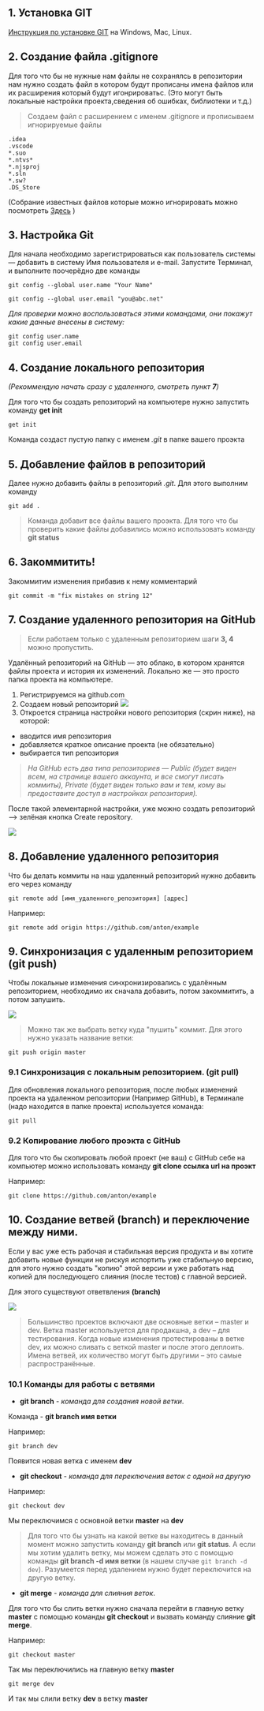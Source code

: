## 1. Установка GIT

[Инструкция по установке GIT](https://git-scm.com/download/)
на Windows, Mac, Linux.

## 2. Создание файла .gitignore

Для того что бы не нужные нам файлы не сохранялсь в репозитории нам нужно создать файл в котором будут прописаны имена файлов или их расширения который будут игонрироватьс. (Это могут быть локальные настройки проекта,сведения об ошибках, библиотеки и т.д.)

> Создаем файл с расширением с именем .gitignore и прописываем игнорируемые файлы 
````
.idea
.vscode
*.suo
*.ntvs*
*.njsproj
*.sln
*.sw?
.DS_Store
````
(Собрание известных файлов которые можно игнорировать можно посмотреть [Здесь](https://github.com/github/gitignore) )


## 3. Настройка Git

Для начала необходимо зарегистрироваться как пользователь системы — добавить в систему Имя пользователя и e-mail. Запустите Терминал, и выполните поочерёдно две команды
````
git config --global user.name "Your Name" 

git config --global user.email "you@abc.net"
````
*Для проверки можно воспользоваться этими командами, они покажут какие данные внесены в систему:*
````
git config user.name
git config user.email
````
## 4. Создание локального репозитория

*(Рекоммендую начать сразу с удаленного, смотреть пункт **7**)*

Для того что бы создать репозиторий на компьютере нужно запустить команду **get init**

````
get init
````
Команда создаст пустую папку с именем *.git* в папке вашего проэкта

##  5. Добавление файлов в репозиторий

Далее нужно добавить файлы в репозиторий *.git*. Для этого выполним команду 

````
git add .
````
> Команда добавит все файлы вашего проэкта. Для того что бы проверить какие файлы добавились можно использовать команду **git status**

## 6. Закоммитить!

Закоммитим изменения прибавив к нему комментарий 

````
git commit -m "fix mistakes on string 12"
````

## 7. Создание удаленного репозитория на GitHub

> Если работаем только с удаленным репозиторием шаги **3, 4** можно пропустить.

Удалённый репозиторий на GitHub — это облако, в котором хранятся файлы проекта и история их изменений. Локально же — это просто папка проекта на компьютере.

1. Регистрируемся на github.com
2. Создаем новый репозиторий
![](assets/1_HpP_d_5eA-1u6ZKw6LZUkw.png)
3. Откроется страница настройки нового репозитория (скрин ниже), на которой:
- вводится имя репозитория
- добавляется краткое описание проекта (не обязательно)
- выбирается тип репозитория
>*На GitHub есть два типа репозиториев — Public (будет виден всем, на странице вашего аккаунта, и все смогут писать коммиты), Private (будет виден только вам и тем, кому вы предоставите доступ в настройках репозитория).*

После такой элементарной настройки, уже можно создать репозиторий ⟶ зелёная кнопка Create repository.

![](assets/1_CmA2TLjEve-t69WZr7lYwg.png)

## 8. Добавление удаленного репозитория

Что бы делать коммиты на наш удаленный репозиторий нужно добавить его через команду 
```
git remote add [имя_удаленного_репозитория] [адрес]
````
Например:

````
git remote add origin https://github.com/anton/example
````

## 9. Синхронизация с удаленным репозиторием (git push)

Чтобы локальные изменения синхронизировались с удалённым репозиторием, необходимо их сначала добавить, потом закоммитить, а потом запушить.


![](assets/1_VRuytNn4kClyck66kQQOGA.jpeg)

> Можно так же выбрать ветку куда "пушить" коммит. Для этого нужно указать название ветки: 
````
git push origin master
`````

### 9.1 Синхронизация с локальным репозиторием. (git pull)

Для обновления локального репозитория, после любых изменений проекта на удаленном репозитории (Например GitHub), в Терминале (надо находится в папке проекта) используется команда:

````
git pull
````
### 9.2 Копирование любого проэкта с GitHub

Для того что бы скопировать любой проект (не ваш) с GitHub себе на компьютер можно использовать команду **git clone ссылка url на проэкт**

Например:
````
git clone https://github.com/anton/example
````

## 10. Создание ветвей (branch) и переключение между ними.

Если у вас уже есть рабочая и стабильная версия продукта и вы хотите добавить новые функции не рискуя испортить уже стабильную версию, для этого нужно создать "копию" этой версии и уже работать над копией для последующего слияния (после тестов) с главной версией. 

Для этого существуют ответвления **(branch)**

![](assets/simplified-git-flow.png)

> Большинство проектов включают две основные ветки – master и dev. Ветка master используется для продакшна, а dev – для тестирования. Когда новые изменения протестированы в ветке dev, их можно сливать с веткой master и после этого деплоить. Имена ветвей, их количество могут быть другими – это самые распространённые.


### 10.1 Команды для работы с ветвями

- **git branch** - *команда для создания новой ветки*.

Команда - **git branch имя ветки**

Например:
````
git branch dev
````
Появится новая ветка с именем **dev**

- **git checkout** - *команда для переключения веток с одной на другую*

Например:
````
git checkout dev
````
Мы переключимся с основной ветки **master** на **dev** 

> Для того что бы узнать на какой ветке вы находитесь в данный момент можно запустить команду **git branch** или **git status**. A
eсли мы хотим удалить ветку, мы можем сделать это с помощью команды **git branch -d имя ветки** (в нашем случае ``git branch -d dev``). Разумеется перед удалением нужно будет переключится на другую ветку.

- **git merge** - *команда для слияния веток*.

Для того что бы слить ветки нужно сначала перейти в главную ветку **master** с помощью команды **git checkout** и вызвать команду слияние **git merge**.

Например:

````
git checkout master
`````
Так мы переключились на главную ветку **master**

````
git merge dev
`````
И так мы слили ветку **dev** в ветку **master**















